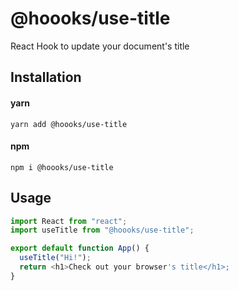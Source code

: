 # @hoooks/use-title
React Hook to update your document's title

## Installation

#### yarn
`yarn add @hoooks/use-title`

#### npm
`npm i @hoooks/use-title`

## Usage
```js
import React from "react";
import useTitle from "@hoooks/use-title";

export default function App() {
  useTitle("Hi!");
  return <h1>Check out your browser's title</h1>;
}
```